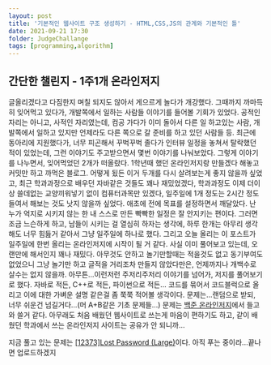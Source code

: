 ```yaml
---
layout: post
title: '기본적인 웹사이트 구조 생성하기 - HTML,CSS,JS의 관계와 기본적인 틀'
date: 2021-09-21 17:30
folder: JudgeChallange
tags: [programming,algorithm]
---
```


<!-- 기본적인 Markdown 문서 틀은 Kakao의 기술 블로그를 참고하였다. - https://github.com/kakao/kakao.github.io -->
<!-- 사이트 기본 틀이 잡히고 Jekyll이 정상 작동/개인적으로 설정이 완료될 시 반드시 문서를 그에 맞게 업데이트할것 -->

## 간단한 챌린지 - 1주1개 온라인저지
글올리겠다고 다짐한지 며칠 되지도 않아서 게으르게 놀다가 개강했다. 그때까지 까마득히 잊어먹고 있다가, 개발쪽에서 일하는 사람들 이야기를 들어볼 기회가 있었다. 공적인 자리는 아니고, 사적인 자리였는데, 컴공 가다가 이미 돌아서 다른 일 하고있는 사람, 개발쪽에서 일하고 있지만 언제라도 다른 쪽으로 갈 준비를 하고 있던 사람들 등. 최근에 동아리에 지원했다가, 너무 피곤해서 꾸벅꾸벅 졸다가 인터뷰 일정을 놓쳐서 탈락했던 적이 있었는데, 그런 이야기도 주고받으면서 몇번 이야기를 나눠보았다. 그렇게 이야기를 나누면서, 잊어먹었던 2개가 떠올랐다. 1학년때 했던 온라인저지랑 만들겠다 해놓고 커밋만 하고 까먹은 블로그.
어떻게 됬든 이거 두개를 다시 살려보는게 좋지 않을까 싶었고, 최근 학과과정으로 배우던 자바같은 것들도 꽤나 재밌었겠다, 학과과정도 이제 더이상 쓸데없는 교양끼워넣기 없이 컴퓨터과목만 있겠다, 일주일에 1개 정도는 2시간 정도 들여서 해보는 것도 낫지 않을까 싶었다. 애초에 전에 목표를 설정하면서 깨달았다. 난 누가 억지로 시키지 않는 한 내 스스로 만든 빡빡한 일정은 잘 안지키는 편이다. 그러면 조금 느슨하게 하고, 남들이 시키는 걸 열심히 하자는 생각에, 하루 한개는 아무리 생각해도 너무 힘듪거 같아서 그냥 일주일에 하나로 했다.
그리고 오늘 올리는 이 포스트가 일주일에 한번 올리는 온라인저지에 시작이 될 거 같다. 사실 이미 풀어보고 있는데, 오랜만에 해서인지 꽤나 재밌다. 아무것도 안하고 놀기만할때는 적을것도 없고 동기부여도 없었으니 그냥 놀기만 하고 글적을 거리조차 만들지 않았다만은, 언제까지나 개백수로 살수는 없지 않을까.
아무튼...이런저런 주저리주저리 이야기를 넘어가, 저지를 풀어보기로 했다. 자바로 적든, C++로 적든, 파이썬으로 적든... 코드를 묶어서 코드블럭으로 올리고 이에 대한 가벼운 설명 같은걸 좀 쭉쭉 적어볼 생각이다. 문제는...랜덤으로 받되, 너무 쉬운건 넘길거다...(머 A+B같은 기초 문제들...)
문제는 [백준 온라인저지](https://www.acmicpc.net/problem/12373)에서 들고와 쓸거 같다. 아무래도 처음 배웠던 웹사이트로 쓰는게 마음이 편하기도 하고, 같이 배웠던 학과에서 쓰는 온라인저지 사이트는 공유가 안 되니까...

지금 풀고 있는 문제는 [[12373]Lost Password (Large)](https://www.acmicpc.net/problem/12373)이다. 아직 푸는 중이라...끝나면 업로드하겠지
